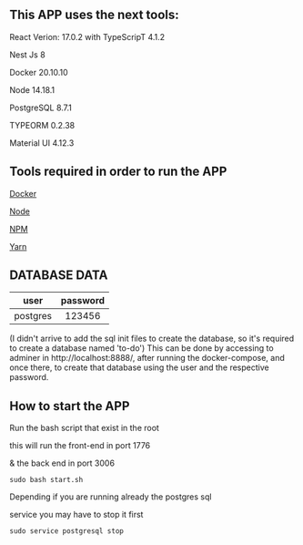 ## This APP uses the next tools:

React Verion: 17.0.2 with TypeScripT 4.1.2

Nest Js 8

Docker 20.10.10

Node 14.18.1

PostgreSQL 8.7.1

TYPEORM 0.2.38

Material UI 4.12.3


## Tools required in order to run the APP 

[Docker](https://www.docker.com/)

[Node](https://nodejs.org/es/)

[NPM](https://www.npmjs.com/)

[Yarn](https://yarnpkg.com/)


## DATABASE DATA

| user  | password |
| ------------- |:-------------:|
| postgres      | 123456     |

(I didn't arrive to add the sql init files to create the database, so it's required to create a database named 'to-do')
This can be done by accessing to adminer in http://localhost:8888/, after running the docker-compose, and once there, 
to create that database using the user and the respective password.


## How to start the APP
Run the bash script that exist in the root

this will run the front-end in port 1776 

& the back end in port 3006

```
sudo bash start.sh
```

Depending if you are running already the postgres sql

service you may have to stop it first 

```
sudo service postgresql stop
```
